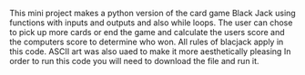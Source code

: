 This mini project makes a python version of the card game Black Jack using functions with inputs and outputs and also while loops.
The user can chose to pick up more cards or end the game and calculate the users score and the computers score to determine who won.
All rules of blacjack apply in this code.
ASCII art was also uaed to make it more aesthetically pleasing
In order to run this code you will need to download the file and run it.
